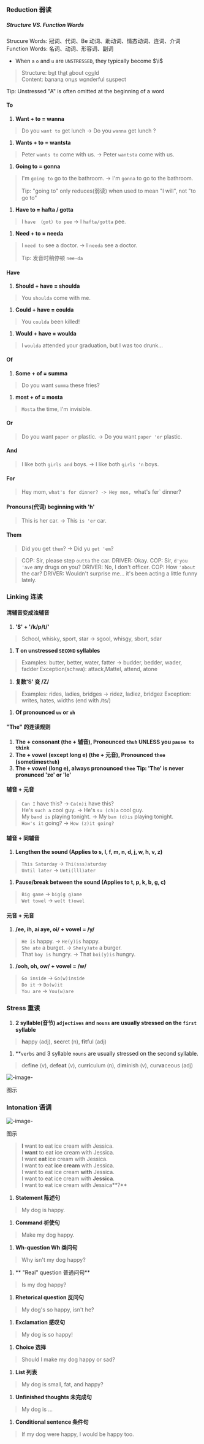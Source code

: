 ### Reduction 弱读

##### Structure VS. Function Words
Strucure Words: 冠词、代词、Be 动词、助动词、情态动词、连词、介词  
Function Words: 名词、动词、形容词、副词

- When `a` `o` and `u` are `UNSTRESSED`, they typically become $\i$  
> Structure: b<u>u</u>t th<u>a</u>t <u>a</u>bout c<u>ou</u>ld   
> Content: b<u>a</u>nan<u>a</u> on<u>u</u>s w<u>o</u>nderful s<u>u</u>spect

Tip: Unstressed "A" is often omitted at the beginning of a word

#### To
1. **Want + to = wanna**  
> Do you `want to` get lunch -> Do you `wanna` get lunch ? 

1. **Wants + to = wantsta**  
> Peter `wants to` come with us. -> Peter `wantsta` come with us.

1. **Going to = gonna**  
> I'm `going to` go to the bathroom. -> I'm `gonna` to go to the bathroom.  
>
> Tip: "going to" only reduces(弱读) when used to mean "I will", not "to go to"

1. **Have to = hafta / gotta**
> I `have （got）to pee` -> I `hafta/gotta` pee.

1. **Need + to = needa** 
> I `need to` see a doctor. -> I `needa` see a doctor.
>
>Tip: 发音时稍停顿 `nee-da` 

#### Have
1. **Should + have = shoulda**
> You `shoulda` come with me.

1. **Could + have = coulda**
> You `coulda` been killed!

1. **Would + have = woulda**
> I `woulda` attended your graduation, but I was too drunk...

#### Of
1. **Some + of = summa**
> Do you want `summa` these fries?

1. **most + of = mosta**
> `Mosta` the time, I'm invisible.

#### Or
> Do you want `paper or` plastic. -> Do you want `paper 'er` plastic.

#### And
> I like both `girls and` boys. -> I like both `girls 'n` boys.

#### For 
> Hey mom, `what's for dinner? -> Hey mon, `what's fer` dinner?

#### Pronouns(代词) beginning with 'h'
> This is her car. -> This `is 'er` car.

#### Them
> Did you get `them`? -> Did yu `get 'em`?

> COP: Sir, please step `outta` the car.
> DRIVER: Okay.
> COP: Sir, `d'you 'ave` any drugs on you?
> DRIVER: No, I don't officer.
> COP: How `'about` the car?
> DRIVER: Wouldn't surprise me... it's been acting a little funny lately.

### Linking 连读

#### 清辅音变成浊辅音
1. **'S' + '/k/p/t/'**
> School, whisky, sport, star -> sgool, whisgy, sbort, sdar
1. **T on unstressed `SECOND` syllables**
> Examples: butter, better, water, fatter -> budder, bedder, wader, fadder
> Exception(schwa): attack,Mattel, attend, atone
1. **复数'S' 变 /Z/**
> Examples: rides, ladies, bridges -> ridez, ladiez, bridgez
> Exception: writes, hates, widths (end with /ts/) 
1. **Of pronounced `uv` or `uh`**

#### "The" 的连读规则
1. **The + consonant (the + 辅音), Pronounced `thuh` UNLESS you `pause to think`**
1. **The + vowel (except long e) (the + 元音), Pronounced `thee` (sometimes`thuh`)**
1. **The + vowel (long e), always pronounced `thee`**
**Tip: 'The' is never pronunced 'ze' or 'le'**

#### 辅音 + 元音
> `Can I` have this? -> `Ca(n)i` have this?    
> He's `such a` cool guy. -> He's `su (ch)a` cool guy.  
> My `band is` playing tonight. -> My `ban (d)is` playing tonight.  
> `How's it` going? -> `How (z)it going?`

#### 辅音 + 同辅音
1. **Lengthen the sound (Applies to s, l, f, m, n, d, j, w, h, v, z)**
> `This Saturday` -> `Thi(sss)aturday`  
> `Until later` -> `Unti(lll)ater`
1. **Pause/break between the sound (Applies to t, p, k, b, g, c)**
> `Big game` -> `big(g g)ame`  
> `Wet towel` -> `we(t t)owel`

#### 元音 + 元音
1. **/ee, ih, ai aye, oi/ + vowel = /y/**
> `He is` happy. -> `He(y)is` happy.  
> `She ate` a burget. -> `She(y)ate` a burger.  
> That `boy is` hungry. -> That `boi(y)is` hungry.

1. **/ooh, oh, ow/ + vowel = /w/**
> `Go inside` -> `Go(w)inside`  
> `Do it` -> `Do(w)it`  
> `You are` -> `You(w)are`

### Stress 重读

1. **2 syllable(音节) `adjectives` and `nouns` are usually stressed on the `first` syllable**
> **ha**ppy (adj), **sec**ret (n), **fit**ful (adj)
1. **`verbs` and 3 syllable `nouns` are usually stressed on the second syllable.
> de**fine** (v), de**feat** (v), cu**rri**culum (n), di**mi**nish (v), cur**va**ceous (adj)

<div class="myImage">

![-image-]()

<label class="imageTitle">图示 </label>
</div>

### Intonation 语调

<div class="myImage">

![-image-]()

<label class="imageTitle">图示 </label>
</div>

> **I** want to eat ice cream with Jessica.  
> I **want** to eat ice cream with Jessica.  
> I want **eat** ice cream with Jessica.  
> I want to eat **ice cream** with Jessica.  
> I want to eat ice cream **with** Jessica.  
> I want to eat ice cream with **Jessica**.  
> I want to eat ice cream with Jessica**?**  

1. **Statement 陈述句**
> My dog is happy.
1. **Command 祈使句**
> Make my dog happy.
1. **Wh-question Wh 类问句**
> Why isn't my dog happy?
1. ** "Real" question 普通问句**
> Is my dog happy?
1. **Rhetorical question 反问句**
> My dog's so happy, isn't he?
1. **Exclamation 感叹句**
> My dog is so happy!
1. **Choice 选择**
> Should I make my dog happy or sad?
1. **List 列表**
> My dog is small, fat, and happy?
1. **Unfinished thoughts 未完成句**
> My dog is ...
1. **Conditional sentence 条件句**
> If my dog were happy, I would be happy too.


